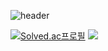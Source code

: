 ![header](https://capsule-render.vercel.app/api?type=waving&color=5CFFD1&height=200&section=header&text=LLouis(Shinui-Oh)&fontSize=50)

[![Solved.ac프로필](http://mazassumnida.wtf/api/v2/generate_badge?boj=louis0622)](https://solved.ac/louis0622)
<img src="http://mazandi.herokuapp.com/api?handle=louis0622&theme=warm"/>
